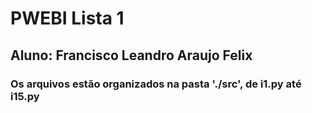 # PWEBI Lista 1

## Aluno: Francisco Leandro Araujo Felix

### Os arquivos estão organizados na pasta './src', de i1.py até i15.py
